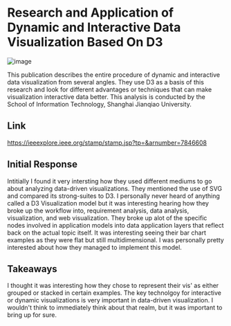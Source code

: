 # Research and Application of Dynamic and Interactive Data Visualization Based On D3

![image](https://github.com/mike3osei/reflections-1/blob/master/img/week9.png) 

This publication describes the entire procedure of dynamic and interactive data visualization from several angles. They use D3 as a basis of this research and look for different advantages or techniques that can make visualization interactive data better. This analysis is conducted by the School of Information Technology, Shanghai Jianqiao University. 

## Link
https://ieeexplore.ieee.org/stamp/stamp.jsp?tp=&arnumber=7846608

## Initial Response

Intitially I found it very intersting how they used different mediums to go about analyzing data-driven visualizations. They mentioned the use of SVG and compared its strong-suites to D3. I personally never heard of anything called a D3 Visualization model but it was interesting hearing how they broke up the workflow into, requirement analysis, data analysis, visualization, and web visualization. They broke up alot of the specific nodes involved in application models into data application layers that reflect back on the actual topic itself. It was interesting seeing their bar chart examples as they were flat but still multidimensional. I was personally pretty interested about how they managed to implement this model.

## Takeaways

I thought it was interesting how they chose to represent their vis' as either grouped or stacked in certain examples. The key technolgoy for interactive or dynamic visualizations is very important in data-driven visualization. I wouldn't think to immediately think about that realm, but it was important to bring up for sure.